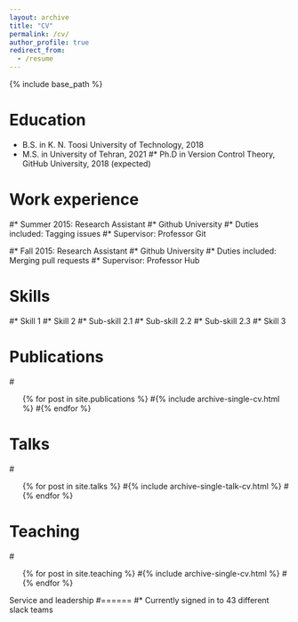 ```yaml
---
layout: archive
title: "CV"
permalink: /cv/
author_profile: true
redirect_from:
  - /resume
---
```


{% include base_path %}

Education
======
* B.S. in K. N. Toosi University of Technology, 2018
* M.S. in University of Tehran, 2021
#* Ph.D in Version Control Theory, GitHub University, 2018 (expected)

Work experience
======
#* Summer 2015: Research Assistant
#* Github University
#* Duties included: Tagging issues
#* Supervisor: Professor Git

#* Fall 2015: Research Assistant
#* Github University
#* Duties included: Merging pull requests
#* Supervisor: Professor Hub
  
Skills
======
#* Skill 1
#* Skill 2
#* Sub-skill 2.1
#* Sub-skill 2.2
 #* Sub-skill 2.3
#* Skill 3

Publications
======
#<ul>{% for post in site.publications %}
 #{% include archive-single-cv.html %}
 #{% endfor %}</ul>
  
Talks
======
 #<ul>{% for post in site.talks %}
  #{% include archive-single-talk-cv.html %}
#{% endfor %}</ul>
  
Teaching
======
 #<ul>{% for post in site.teaching %}
 #{% include archive-single-cv.html %}
 #{% endfor %}</ul>
  
Service and leadership
#======
#* Currently signed in to 43 different slack teams
